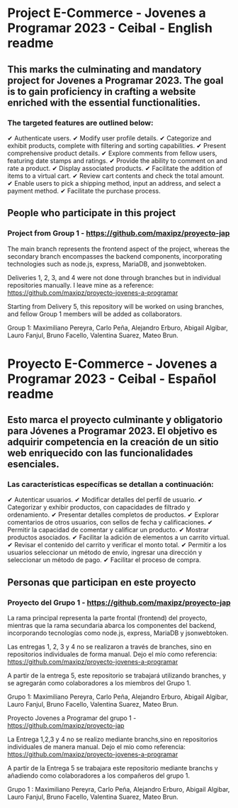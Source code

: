 # Project E-Commerce - Jovenes a Programar 2023 - Ceibal - English readme

## This marks the culminating and mandatory project for Jovenes a Programar 2023. The goal is to gain proficiency in crafting a website enriched with the essential functionalities.

### The targeted features are outlined below:

✔ Authenticate users.
✔ Modify user profile details.
✔ Categorize and exhibit products, complete with filtering and sorting capabilities.
✔ Present comprehensive product details.
✔ Explore comments from fellow users, featuring date stamps and ratings.
✔ Provide the ability to comment on and rate a product.
✔ Display associated products.
✔ Facilitate the addition of items to a virtual cart.
✔ Review cart contents and check the total amount.
✔ Enable users to pick a shipping method, input an address, and select a payment method.
✔ Facilitate the purchase process.


## People who participate in this project

### Project from Group 1 - https://github.com/maxipz/proyecto-jap

The main branch represents the frontend aspect of the project, whereas the secondary branch encompasses the backend components, incorporating technologies such as node.js, express, MariaDB, and jsonwebtoken.

Deliveries 1, 2, 3, and 4 were not done through branches but in individual repositories manually. I leave mine as a reference: https://github.com/maxipz/proyecto-jovenes-a-programar

Starting from Delivery 5, this repository will be worked on using branches, and fellow Group 1 members will be added as collaborators.

Group 1: Maximiliano Pereyra, Carlo Peña, Alejandro Erburo, Abigail Algibar, Lauro Fanjul, Bruno Facello, Valentina Suarez, Mateo Brun.

# Proyecto E-Commerce - Jovenes a Programar 2023 - Ceibal - Español readme

## Esto marca el proyecto culminante y obligatorio para Jóvenes a Programar 2023. El objetivo es adquirir competencia en la creación de un sitio web enriquecido con las funcionalidades esenciales.

### Las características específicas se detallan a continuación:

✔ Autenticar usuarios.
✔ Modificar detalles del perfil de usuario.
✔ Categorizar y exhibir productos, con capacidades de filtrado y ordenamiento.
✔ Presentar detalles completos de productos.
✔ Explorar comentarios de otros usuarios, con sellos de fecha y calificaciones.
✔ Permitir la capacidad de comentar y calificar un producto.
✔ Mostrar productos asociados.
✔ Facilitar la adición de elementos a un carrito virtual.
✔ Revisar el contenido del carrito y verificar el monto total.
✔ Permitir a los usuarios seleccionar un método de envío, ingresar una dirección y seleccionar un método de pago.
✔ Facilitar el proceso de compra.

## Personas que participan en este proyecto

### Proyecto del Grupo 1 - https://github.com/maxipz/proyecto-jap

La rama principal representa la parte frontal (frontend) del proyecto, mientras que la rama secundaria abarca los componentes del backend, incorporando tecnologías como node.js, express, MariaDB y jsonwebtoken.

Las entregas 1, 2, 3 y 4 no se realizaron a través de branches, sino en repositorios individuales de forma manual. Dejo el mío como referencia: https://github.com/maxipz/proyecto-jovenes-a-programar

A partir de la entrega 5, este repositorio se trabajará utilizando branches, y se agregarán como colaboradores a los miembros del Grupo 1.

Grupo 1: Maximiliano Pereyra, Carlo Peña, Alejandro Erburo, Abigail Algibar, Lauro Fanjul, Bruno Facello, Valentina Suarez, Mateo Brun.
















Proyecto Jovenes a Programar del grupo 1 - https://github.com/maxipz/proyecto-jap

La Entrega 1,2,3 y 4 no se realizo mediante branchs,sino en repositorios individuales de manera manual. Dejo el mio como referencia: https://github.com/maxipz/proyecto-jovenes-a-programar

A partir de la Entrega 5 se trabajara este repositorio mediante branchs y añadiendo como colaboradores a los compañeros del grupo 1.



Grupo 1 : Maximiliano Pereyra,
          Carlo Peña,
          Alejandro Erburo,
          Abigail Algibar,
          Lauro Fanjul, 
          Bruno Facello,
          Valentina Suarez,
          Mateo Brun.

